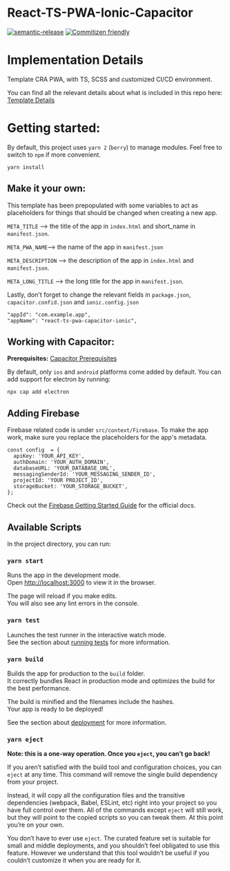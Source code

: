 # React-TS-PWA-Ionic-Capacitor

[![semantic-release](https://img.shields.io/badge/%20%20%F0%9F%93%A6%F0%9F%9A%80-semantic--release-e10079.svg)](https://github.com/semantic-release/semantic-release) [![Commitizen friendly](https://img.shields.io/badge/commitizen-friendly-brightgreen.svg)](http://commitizen.github.io/cz-cli/)

# Implementation Details

Template CRA PWA, with TS, SCSS and customized CI/CD environment.

You can find all the relevant details about what is included in this repo here: [Template Details](https://www.notion.so/kiilysden/React-TS-PWA-Ionic-Capacitor-edd29a16ae0c45c98590077f07e3b051)

# Getting started:

By default, this project uses `yarn 2` (`berry`) to manage modules. Feel free to switch to `npm` if more convenient.

`yarn install`

## Make it your own:

This template has been prepopulated with some variables to act as placeholders for things that should be changed when creating a new app.

`META_TITLE` --> the title of the app in `index.html` and short_name in `manifest.json`.

`META_PWA_NAME`--> the name of the app in `manifest.json`

`META_DESCRIPTION` --> the description of the app in `index.html` and `manifest.json`.

`META_LONG_TITLE` --> the long title for the app in `manifest.json`.

Lastly, don't forget to change the relevant fields in `package.json`, `capacitor.confid.json` and `ionic.config.json`

```
"appId": "com.example.app",
"appName": "react-ts-pwa-capacitor-ionic",
```

## Working with Capacitor:

**Prerequisites:** [Capacitor Prerequisites](https://capacitor.ionicframework.com/docs/getting-started/dependencies)

By default, only `ios` and `android` platforms come added by default. You can add support for electron by running:

`npx cap add electron`

## Adding Firebase

Firebase related code is under `src/context/Firebase`. To make the app work, make sure you replace the placeholders for the app's metadata.

```
const config  = {
  apiKey: 'YOUR_API_KEY',
  authDomain: 'YOUR_AUTH_DOMAIN',
  databaseURL: 'YOUR_DATABASE_URL',
  messagingSenderId: 'YOUR_MESSAGING_SENDER_ID',
  projectId: 'YOUR PROJECT_ID',
  storageBucket: 'YOUR_STORAGE_BUCKET',
};
```

Check out the [Firebase Getting Started Guide](https://firebase.google.com/docs/web/setup) for the official docs.

## Available Scripts

In the project directory, you can run:

### `yarn start`

Runs the app in the development mode.<br />
Open [http://localhost:3000](http://localhost:3000) to view it in the browser.

The page will reload if you make edits.<br />
You will also see any lint errors in the console.

### `yarn test`

Launches the test runner in the interactive watch mode.<br />
See the section about [running tests](https://facebook.github.io/create-react-app/docs/running-tests) for more information.

### `yarn build`

Builds the app for production to the `build` folder.<br />
It correctly bundles React in production mode and optimizes the build for the best performance.

The build is minified and the filenames include the hashes.<br />
Your app is ready to be deployed!

See the section about [deployment](https://facebook.github.io/create-react-app/docs/deployment) for more information.

### `yarn eject`

**Note: this is a one-way operation. Once you `eject`, you can’t go back!**

If you aren’t satisfied with the build tool and configuration choices, you can `eject` at any time. This command will remove the single build dependency from your project.

Instead, it will copy all the configuration files and the transitive dependencies (webpack, Babel, ESLint, etc) right into your project so you have full control over them. All of the commands except `eject` will still work, but they will point to the copied scripts so you can tweak them. At this point you’re on your own.

You don’t have to ever use `eject`. The curated feature set is suitable for small and middle deployments, and you shouldn’t feel obligated to use this feature. However we understand that this tool wouldn’t be useful if you couldn’t customize it when you are ready for it.
